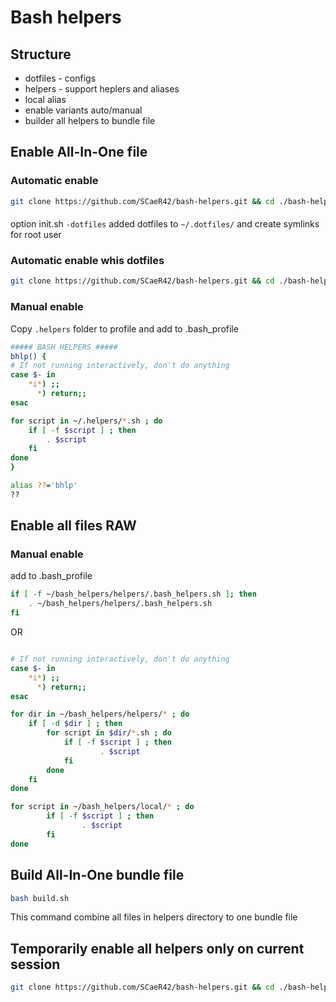 # Bash helpers
## Structure

- dotfiles - configs
- helpers - support heplers and aliases
- local alias
- enable variants auto/manual
- builder all helpers to bundle file

## Enable All-In-One file
### Automatic enable
````bash
git clone https://github.com/SCaeR42/bash-helpers.git && cd ./bash-helpers && chmod 777 ./init.sh && ./init.sh && rm -fr ../bash-helpers
````

####
option init.sh `-dotfiles` added dotfiles to `~/.dotfiles/` and create symlinks for root user

### Automatic enable whis dotfiles
````bash
git clone https://github.com/SCaeR42/bash-helpers.git && cd ./bash-helpers && chmod 777 ./init.sh && ./init.sh -dotfiles && rm -fr ../bash-helpers
````


### Manual enable
Copy `.helpers` folder to profile and add to .bash_profile

````bash
##### BASH HELPERS #####
bhlp() {
# If not running interactively, don't do anything
case $- in
    *i*) ;;
      *) return;;
esac

for script in ~/.helpers/*.sh ; do
    if [ -f $script ] ; then
        . $script
    fi
done
}

alias ??='bhlp'
??
````


## Enable all files RAW
### Manual enable
add to .bash_profile
````bash
if [ -f ~/bash_helpers/helpers/.bash_helpers.sh ]; then
	. ~/bash_helpers/helpers/.bash_helpers.sh
fi
````

OR

```bash

# If not running interactively, don't do anything
case $- in
    *i*) ;;
      *) return;;
esac

for dir in ~/bash_helpers/helpers/* ; do
    if [ -d $dir ] ; then
        for script in $dir/*.sh ; do
            if [ -f $script ] ; then
                    . $script
            fi
        done
    fi
done

for script in ~/bash_helpers/local/* ; do
        if [ -f $script ] ; then
                . $script
        fi
done
```

## Build All-In-One bundle file
````bash
bash build.sh
````
This command combine all files in helpers directory to one bundle file

## Temporarily enable all helpers only on current session
````bash
git clone https://github.com/SCaeR42/bash-helpers.git && cd ./bash-helpers && chmod 777 ./init.sh && ./init.sh -lite && . ./.helpers/bash_helpers_bundle.sh && . ./.helpers/local_aliases.sh && rm -fr ../bash-helpers && cd ~/
````




    


